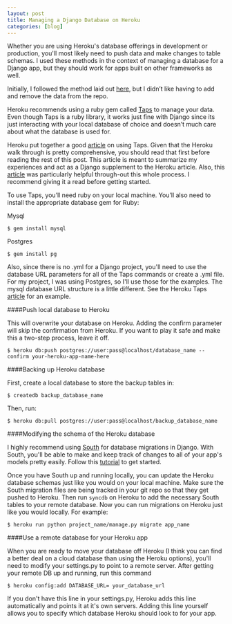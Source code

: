 ```yaml
---
layout: post
title: Managing a Django Database on Heroku
categories: [blog]
---
```

Whether you are using Heroku's database offerings in development or production, you'll most likely need to push data and make changes to table schemas. I used these methods in the context of managing a database for a Django app, but they should work for apps built on other frameworks as well.

Initially, I followed the method laid out [here][1], but I didn’t like having to add and remove the data from the repo.

Heroku recommends using a ruby gem called [Taps][2] to manage your data. Even though Taps is a ruby library, it works just fine with Django since its just interacting with your local database of choice and doesn’t much care about what the database is used for.

Heroku put together a good [article][3] on using Taps. Given that the Heroku walk through is pretty comprehensive, you should read that first before reading the rest of this post. This article is meant to summarize my experiences and act as a Django supplement to the Heroku article. Also, this [article][4] was particularly helpful through-out this whole process. I recommend giving it a read before getting started.

To use Taps, you’ll need ruby on your local machine. You’ll also need to install the appropriate database gem for Ruby:

Mysql

    $ gem install mysql

Postgres

    $ gem install pg

Also, since there is no .yml for a Django project, you'll need to use the database URL parameters for all of the Taps commands or create a .yml file. For my project, I was using Postgres, so I'll use those for the examples. The mysql database URL structure is a little different. See the Heroku Taps [article][3] for an example.

####Push local database to Heroku

This will overwrite your database on Heroku. Adding the confirm parameter will skip the confirmation from Heroku. If you want to play it safe and make this a two-step process, leave it off.

    $ heroku db:push postgres://user:pass@localhost/database_name --confirm your-heroku-app-name-here

####Backing up Heroku database

First, create a local database to store the backup tables in:
  
    $ createdb backup_database_name

Then, run:

    $ heroku db:pull postgres://user:pass@localhost/backup_database_name

####Modifying the schema of the Heroku database

I highly recommend using [South][5] for database migrations in Django. With South, you'll be able to make and keep track of changes to all of your app's models pretty easily. Follow this [tutorial][6] to get started.

Once you have South up and running locally, you can update the Heroku database schemas just like you would on your local machine. Make sure the South migration files are being tracked in your git repo so that they get pushed to Heroku. Then run `syncdb` on Heroku to add the necessary South tables to your remote database. Now you can run migrations on Heroku just like you would locally. For example:

    $ heroku run python project_name/manage.py migrate app_name

####Use a remote database for your Heroku app

When you are ready to move your database off Heroku (I think you can find a better deal on a cloud database than using the Heroku options), you'll need to modify your settings.py to point to a remote server. After getting your remote DB up and running, run this command

    $ heroku config:add DATABASE_URL= your_database_url

If you don't have this line in your settings.py, Heroku adds this line automatically and points it at it's own servers. Adding this line yourself allows you to specify which database Heroku should look to for your app.

[1]: http://rockycode.com/blog/django-loaddata-heroku/
[2]: http://rubygems.org/gems/taps
[3]: http://devcenter.heroku.com/articles/taps
[4]: http://www.askthepony.com/blog/2011/07/getting-django-on-heroku-prancing-8-times-faster/
[5]: http://south.aeracode.org/
[6]: http://south.aeracode.org/docs/tutorial/index.html]